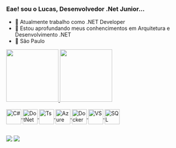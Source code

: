### Eae! sou o Lucas, Desenvolvedor .Net Junior...

- 🔭 Atualmente trabalho como .NET Developer
- 🌱 Estou aprofundando meus conhencimentos em Arquitetura e Desenvolvimento .NET
- 📍 São Paulo
<div align="">
  <a href="https://github.com/LuukasOo">
  <img height="140em" src="https://github-readme-stats.vercel.app/api?username=LuukasOo&show_icons=true&theme=github_dark&include_all_commits=true&count_private=true"/>
  <img height="140em" src="https://github-readme-stats.vercel.app/api/top-langs/?username=LuukasOo&layout=compact&langs_count=7&theme=github_dark"/>
</div>
<div style="display: inline_block"><br>
  
  <img align="center" alt="C#" height="40" width="40"        src="https://cdn.jsdelivr.net/gh/devicons/devicon/icons/csharp/csharp-original.svg" />
  <img align="center" alt="DotNet" height="40" width="40"       src="https://cdn.jsdelivr.net/gh/devicons/devicon/icons/dotnetcore/dotnetcore-original.svg" />
  <img align="center" alt="Ts"  height="40" width="40"       src="https://cdn.jsdelivr.net/gh/devicons/devicon/icons/typescript/typescript-plain.svg" />
  <img align="center" alt="Azure" height="40" width="40"     src="https://cdn.jsdelivr.net/gh/devicons/devicon/icons/azure/azure-original.svg" />
  <img align="center" alt="Docker" height="40" width="40"     src="https://cdn.jsdelivr.net/gh/devicons/devicon/icons/docker/docker-original.svg" />
  <img align="center" alt="VS" height="40" width="40"     src="https://cdn.jsdelivr.net/gh/devicons/devicon/icons/visualstudio/visualstudio-plain.svg" />
  <img align="center" alt="SQL" height="40" width="40"      src="https://cdn.jsdelivr.net/gh/devicons/devicon/icons/microsoftsqlserver/microsoftsqlserver-plain.svg" />
  
   


 

  

  
 
</div>
  
  ##
 
<div> 
 

<a href = "mailto:luckas2k20@gmail.com"><img src="https://img.shields.io/badge/-Gmail-%23333?style=for-the-badge&logo=gmail&logoColor=white" target="_blank"></a>
  <a href="https://www.linkedin.com/in/jo%C3%A3o-lucas-537403140/" target="_blank"><img src="https://img.shields.io/badge/-LinkedIn-%230077B5?style=for-the-badge&logo=linkedin&logoColor=white" target="_blank"></a> 
 
</div>

